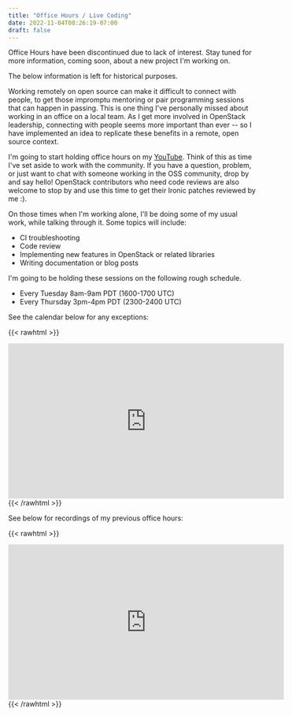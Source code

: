 ```yaml
---
title: "Office Hours / Live Coding"
date: 2022-11-04T08:26:19-07:00
draft: false
---
```

Office Hours have been discontinued due to lack of interest. Stay tuned for
more information, coming soon, about a new project I'm working on.

The below information is left for historical purposes.

Working remotely on open source can make it difficult to connect with people,
to get those impromptu mentoring or pair programming sessions that can happen
in passing. This is one thing I've personally missed about working in an office
on a local team. As I get more involved in OpenStack leadership, connecting
with people seems more important than ever -- so I have implemented an idea to
replicate these benefits in a remote, open source context.

I'm going to start holding office hours on my
[YouTube](https://youtube.com/jayofdoom/). Think of this as time I've set aside
to work with the community. If you have a question, problem, or just want to
chat with someone working in the OSS community, drop by and say hello! 
OpenStack contributors who need code reviews are also welcome to stop by and
use this time to get their Ironic patches reviewed by me :).

On those times when I'm working alone, I'll be doing some of my usual work,
while talking through it. Some topics will include:
- CI troubleshooting
- Code review
- Implementing new features in OpenStack or related libraries
- Writing documentation or blog posts

I'm going to be holding these sessions on the following rough schedule.
- Every Tuesday 8am-9am PDT (1600-1700 UTC)
- Every Thursday 3pm-4pm PDT (2300-2400 UTC)

See the calendar below for any exceptions:

{{< rawhtml >}}
<iframe src="https://calendar.google.com/calendar/embed?height=400&wkst=1&bgcolor=%23ffffff&ctz=America%2FLos_Angeles&mode=AGENDA&showNav=0&showCalendars=0&showPrint=0&showDate=0&showTabs=0&showTitle=0&src=Y19kdW91YTlsNThvMzA1YnNhMzl1ZHZrM2loa0Bncm91cC5jYWxlbmRhci5nb29nbGUuY29t&color=%233F51B5" style="border-width:0" width="560" height="315" frameborder="0" scrolling="no"></iframe>
{{< /rawhtml >}}

See below for recordings of my previous office hours:

{{< rawhtml >}}
<iframe width="560" height="315" src="https://www.youtube.com/embed/videoseries?list=PLAaidPB2KEG_qhLcofHFfo4vseaufyxyA" title="YouTube video player" frameborder="0" allow="accelerometer; autoplay; clipboard-write; encrypted-media; gyroscope; picture-in-picture" allowfullscreen></iframe>
{{< /rawhtml >}}


